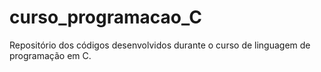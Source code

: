 # curso_programacao_C

Repositório dos códigos desenvolvidos durante o curso de linguagem de programação em C.

